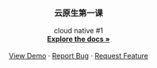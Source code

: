 <!-- PROJECT LOGO -->
<br />


<h3 align="center">云原生第一课</h3>

  <p align="center">
    cloud native #1
    <br />
    <a href="https://github.com/byronxu89/cloudnative1.git"><strong>Explore the docs »</strong></a>
    <br />
    <br />
    <a href="https://github.com/byronxu89/cloudnative1.git">View Demo</a>
    ·
    <a href="https://github.com/byronxu89/cloudnative1.git/issues">Report Bug</a>
    ·
    <a href="https://github.com/byronxu89/cloudnative1.git/issues">Request Feature</a>
  </p>
</div>
